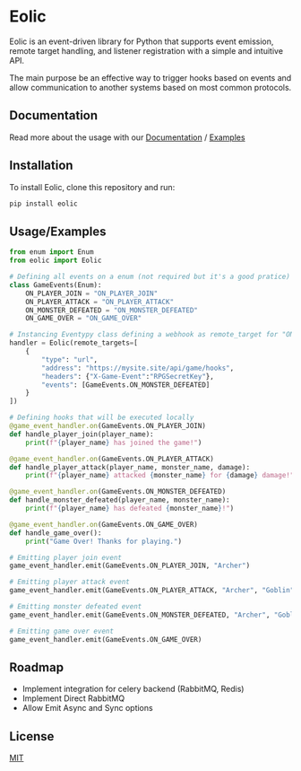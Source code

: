# Eolic

Eolic is an event-driven library for Python that supports event emission, remote target handling, and listener registration with a simple and intuitive API.

The main purpose be an effective way to trigger hooks based on events and allow communication to another systems based on most common protocols.

## Documentation

Read more about the usage with our [Documentation](./docs) / [Examples](./examples)

## Installation

To install Eolic, clone this repository and run:

```bash
pip install eolic
```

## Usage/Examples

```python
from enum import Enum
from eolic import Eolic

# Defining all events on a enum (not required but it's a good pratice)
class GameEvents(Enum):
    ON_PLAYER_JOIN = "ON_PLAYER_JOIN"
    ON_PLAYER_ATTACK = "ON_PLAYER_ATTACK"
    ON_MONSTER_DEFEATED = "ON_MONSTER_DEFEATED"
    ON_GAME_OVER = "ON_GAME_OVER"

# Instancing Eventypy class defining a webhook as remote_target for "ON_MONSTER_DEFEATED" event
handler = Eolic(remote_targets=[
    {
        "type": "url",
        "address": "https://mysite.site/api/game/hooks",
        "headers": {"X-Game-Event":"RPGSecretKey"},
        "events": [GameEvents.ON_MONSTER_DEFEATED]
    }
])

# Defining hooks that will be executed locally
@game_event_handler.on(GameEvents.ON_PLAYER_JOIN)
def handle_player_join(player_name):
    print(f"{player_name} has joined the game!")

@game_event_handler.on(GameEvents.ON_PLAYER_ATTACK)
def handle_player_attack(player_name, monster_name, damage):
    print(f"{player_name} attacked {monster_name} for {damage} damage!")

@game_event_handler.on(GameEvents.ON_MONSTER_DEFEATED)
def handle_monster_defeated(player_name, monster_name):
    print(f"{player_name} has defeated {monster_name}!")

@game_event_handler.on(GameEvents.ON_GAME_OVER)
def handle_game_over():
    print("Game Over! Thanks for playing.")

# Emitting player join event
game_event_handler.emit(GameEvents.ON_PLAYER_JOIN, "Archer")

# Emitting player attack event
game_event_handler.emit(GameEvents.ON_PLAYER_ATTACK, "Archer", "Goblin", 30)

# Emitting monster defeated event
game_event_handler.emit(GameEvents.ON_MONSTER_DEFEATED, "Archer", "Goblin")

# Emitting game over event
game_event_handler.emit(GameEvents.ON_GAME_OVER)
```

## Roadmap

-   Implement integration for celery backend (RabbitMQ, Redis)
-   Implement Direct RabbitMQ
-   Allow Emit Async and Sync options

## License

[MIT](https://choosealicense.com/licenses/mit/)
